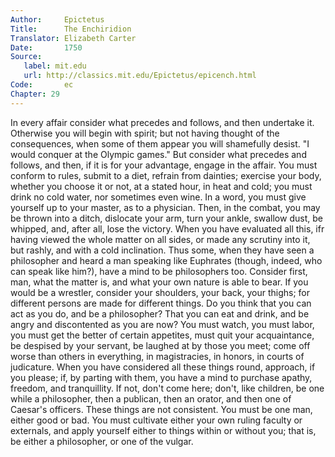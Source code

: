 ```yaml
---
Author:     Epictetus  
Title:      The Enchiridion  
Translator: Elizabeth Carter  
Date:       1750  
Source:
   label: mit.edu
   url: http://classics.mit.edu/Epictetus/epicench.html
Code:       ec  
Chapter: 29
---
```


In every affair consider what precedes and follows, and then undertake it.
Otherwise you will begin with spirit; but not having thought of the
consequences, when some of them appear you will shamefully desist.  "I would
conquer at the Olympic games." But consider what precedes and follows, and
then, if it is for your advantage, engage in the affair. You must conform to
rules, submit to a diet, refrain from dainties; exercise your body, whether you
choose it or not, at a stated hour, in heat and cold; you must drink no cold
water, nor sometimes even wine. In a word, you must give yourself up to your
master, as to a physician. Then, in the combat, you may be thrown into a ditch,
dislocate your arm, turn your ankle, swallow dust, be whipped, and, after all,
lose the victory. When you have evaluated all this, ifr having viewed the whole
matter on all sides, or made any scrutiny into it, but rashly, and with a cold
inclination. Thus some, when they have seen a philosopher and heard a man
speaking like Euphrates (though, indeed, who can speak like him?), have a mind
to be philosophers too.  Consider first, man, what the matter is, and what your
own nature is able to bear. If you would be a wrestler, consider your
shoulders, your back, your thighs; for different persons are made for different
things. Do you think that you can act as you do, and be a philosopher?  That
you can eat and drink, and be angry and discontented as you are now? You must
watch, you must labor, you must get the better of certain appetites, must quit
your acquaintance, be despised by your servant, be laughed at by those you
meet; come off worse than others in everything, in magistracies, in honors, in
courts of judicature. When you have considered all these things round,
approach, if you please; if, by parting with them, you have a mind to purchase
apathy, freedom, and tranquillity. If not, don't come here; don't, like
children, be one while a philosopher, then a publican, then an orator, and then
one of Caesar's officers. These things are not consistent. You must be one man,
either good or bad. You must cultivate either your own ruling faculty or
externals, and apply yourself either to things within or without you; that is,
be either a philosopher, or one of the vulgar.


